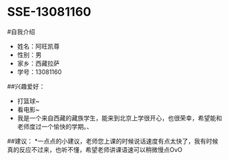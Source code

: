 # SSE-13081160
#自我介绍
 * 姓名：阿旺凯尊
 * 性别：男
 * 家乡：西藏拉萨
 * 学号：13081160

##兴趣爱好：
 * 打篮球~
 * 看电影~
 * 我是一个来自西藏的藏族学生，能来到北京上学很开心，也很荣幸，希望能和老师度过一个愉快的学期。、
 
 ##建议：
 *一点点的小建议，老师您上课的时候说话速度有点太快了，我有时候真的反应不过来，也听不懂，希望老师讲课语速可以稍微慢点OvO

